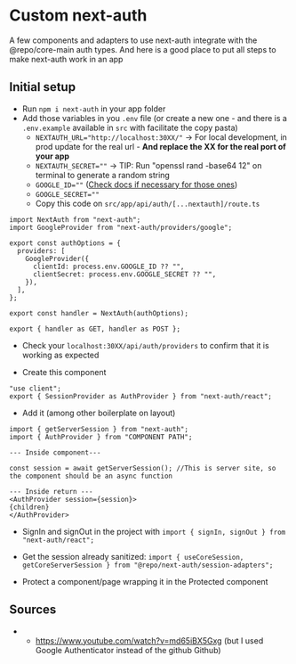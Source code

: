 # Custom next-auth

A few components and adapters to use next-auth integrate with the @repo/core-main auth types.
And here is a good place to put all steps to make next-auth work in an app

## Initial setup

- Run `npm i next-auth` in your app folder
- Add those variables in you `.env` file (or create a new one - and there is a `.env.example` available in `src` with facilitate the copy pasta)
  - `NEXTAUTH_URL="http://localhost:30XX/"` -> For local development, in prod update for the real url - **And replace the XX for the real port of your app**
  - `NEXTAUTH_SECRET=""` -> TIP: Run "openssl rand -base64 12" on terminal to generate a random string
  - `GOOGLE_ID=""` ([Check docs if necessary for those ones](https://next-auth.js.org/providers/google))
  - `GOOGLE_SECRET=""`
  - Copy this code on `src/app/api/auth/[...nextauth]/route.ts`

```
import NextAuth from "next-auth";
import GoogleProvider from "next-auth/providers/google";

export const authOptions = {
  providers: [
    GoogleProvider({
      clientId: process.env.GOOGLE_ID ?? "",
      clientSecret: process.env.GOOGLE_SECRET ?? "",
    }),
  ],
};

export const handler = NextAuth(authOptions);

export { handler as GET, handler as POST };
```

- Check your `localhost:30XX/api/auth/providers` to confirm that it is working as expected

- Create this component

```
"use client";
export { SessionProvider as AuthProvider } from "next-auth/react";
```

- Add it (among other boilerplate on layout)

```
import { getServerSession } from "next-auth";
import { AuthProvider } from "COMPONENT PATH";

--- Inside component---

const session = await getServerSession(); //This is server site, so the component should be an async function

--- Inside return ---
<AuthProvider session={session}>
{children}
</AuthProvider>

```

- SignIn and signOut in the project with `import { signIn, signOut } from "next-auth/react";`

- Get the session already sanitized: `import { useCoreSession, getCoreServerSession } from "@repo/next-auth/session-adapters";`

- Protect a component/page wrapping it in the Protected component

## Sources

- - https://www.youtube.com/watch?v=md65iBX5Gxg (but I used Google Authenticator instead of the github Github)
